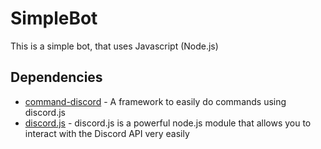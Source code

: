# SimpleBot
This is a simple bot, that uses Javascript (Node.js)

## Dependencies

* [command-discord](https://www.npmjs.com/package/command-discord) - A framework to easily do commands using discord.js
* [discord.js](https://www.npmjs.com/package/discord.js) - discord.js is a powerful node.js module that allows you to interact with the Discord API very easily